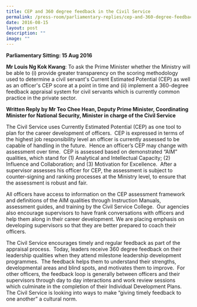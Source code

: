 ```yaml
---
title: CEP and 360 degree feedback in the Civil Service
permalink: /press-room/parliamentary-replies/cep-and-360-degree-feedback-in-the-civil-service/
date: 2016-08-15
layout: post
description: ""
image: ""
---
```


**Parliamentary Sitting: 15 Aug 2016**

**Mr Louis Ng Kok Kwang**: To ask the Prime Minister whether the Ministry will be able to (i) provide greater transparency on the scoring methodology used to determine a civil servant's Current Estimated Potential (CEP) as well as an officer's CEP score at a point in time and (ii) implement a 360-degree feedback appraisal system for civil servants which is currently common practice in the private sector.    
  
**Written Reply by Mr Teo Chee Hean, Deputy Prime Minister, Coordinating Minister for National Security, Minister in charge of the Civil Service**

The Civil Service uses Currently Estimated Potential (CEP) as one tool to plan for the career development of officers.  CEP is expressed in terms of the highest job responsibility level an officer is currently assessed to be capable of handling in the future.  Hence an officer’s CEP may change with assessment over time.  CEP is assessed based on demonstrated “AIM” qualities, which stand for (1) Analytical and Intellectual Capacity; (2) Influence and Collaboration; and (3) Motivation for Excellence.  After a supervisor assesses his officer for CEP, the assessment is subject to counter-signing and ranking processes at the Ministry level, to ensure that the assessment is robust and fair.  
  
All officers have access to information on the CEP assessment framework and definitions of the AIM qualities through Instruction Manuals, assessment guides, and training by the Civil Service College.  Our agencies also encourage supervisors to have frank conversations with officers and help them along in their career development. We are placing emphasis on developing supervisors so that they are better prepared to coach their officers.   
  
The Civil Service encourages timely and regular feedback as part of the appraisal process.  Today, leaders receive 360 degree feedback on their leadership qualities when they attend milestone leadership development programmes.  The feedback helps them to understand their strengths, developmental areas and blind spots, and motivates them to improve.  For other officers, the feedback loop is generally between officers and their supervisors through day to day interactions and work review sessions which culminate in the completion of their Individual Development Plans. The Civil Service is looking into ways to make “giving timely feedback to one another” a cultural norm.